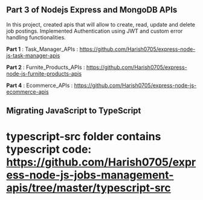 ## Part 3 of Nodejs Express and MongoDB APIs

In this project, created apis that will allow to create, read, update and delete job postings. Implemented Authentication using JWT and custom error handling functionalities. 

__Part 1__ : Task_Manager_APIs : https://github.com/Harish0705/express-node-js-task-manager-apis

__Part 2__ : Furnite_Products_APIs : https://github.com/Harish0705/express-node-js-furnite-products-apis

__Part 4__ : Ecommerce_APIs : https://github.com/Harish0705/express-node-js-ecommerce-apis

## Migrating JavaScript to TypeScript

# typescript-src folder contains typescript code: https://github.com/Harish0705/express-node-js-jobs-management-apis/tree/master/typescript-src


